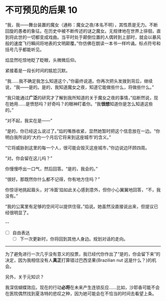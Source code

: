 # 不可预见的后果 10

“我，我——舞台装置的魔女（通称：魔女之夜/本名不明），其性质是无力。不断回旋的愚者的象征。在历史中被不断传述的谜之魔女。无规律地在世界上徘徊，直到将此世的一切都变成戏曲。当平时处于颠倒位置的人偶转到上部时，就会以暴风般的速度飞行瞬间将地表的文明颠覆。”你仿佛在朗读一本书一样吟诵。标点符号和括号几乎都能听见。

焰显然吃惊地眨了眨眼，头微微后仰。

紧接着是一段长时间的尴尬沉默。

“我……我不确定我怎么知道这个，”你最终说道。你再次把头发拨到背后，继续说，“我——是的。是的，我知道魔女之夜，知道它能做些什么，将做些什么。”

“我只能通过**广泛**的研究才了解到我所知道的关于魔女之夜的事情，”焰断然说，现在她用……是愤怒吗？好奇吗？的眼神盯着你。“我**很想**知道你是怎么知道这些的。”

“对不起，我实在是——”

“是的，你已经这么说过了。”焰的嘴唇收紧，显然她暂时把这个信息放在一边。“你明白我所说的‘大约一个月后它将来到这座城市’的含义。”

“它将威胁到这里的每一个人，很可能会毁灭这座城市，”你边说边环顾四周。

“对。你会留在这儿吗？”

你慢慢呼出一口气，然后回答。“是的，我会的。”

“很好。那既然你什么都不记得，你有地方住吗？”

你惊讶地挑起眉头，对‘冷面’焰如此关心感到意外，但你小心翼翼地回答，“不，我没有。”

“我的公寓里有足够的空间可以提供住宿，”焰说。她虽然没直接说出来，但提议已经很明显了。

--

- [ ] 自由表达
  - [ ] 下一次更新时，你将回到其他人身边。规划对话的走向。

---

为了避免进行一次几乎没有意义的投票，我已经代你作出了“是的，你会留下来”的决定，因为我相信没有人**真正**打算错过巴西坚果{Brazilian nut 这是什么？}的机会。

另外，关于元知识？

我深信蝴蝶效应。现在的行动**必将**在未来产生连锁反应……比如，沙耶香可能不会在医院偶然找到夏洛特的悲叹之种，因为她可能会在不恰当的时间去看望上条。
